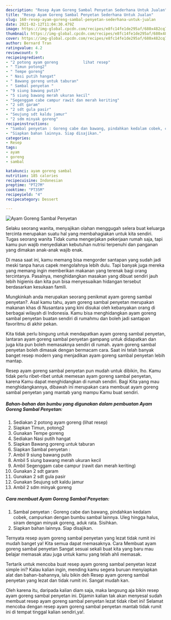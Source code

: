 ```yaml
---
description: "Resep Ayam Goreng Sambal Penyetan Sederhana Untuk Jualan"
title: "Resep Ayam Goreng Sambal Penyetan Sederhana Untuk Jualan"
slug: 160-resep-ayam-goreng-sambal-penyetan-sederhana-untuk-jualan
date: 2021-02-12T11:04:30.479Z
image: https://img-global.cpcdn.com/recipes/e8fc14fe1de295af/680x482cq70/ayam-goreng-sambal-penyetan-foto-resep-utama.jpg
thumbnail: https://img-global.cpcdn.com/recipes/e8fc14fe1de295af/680x482cq70/ayam-goreng-sambal-penyetan-foto-resep-utama.jpg
cover: https://img-global.cpcdn.com/recipes/e8fc14fe1de295af/680x482cq70/ayam-goreng-sambal-penyetan-foto-resep-utama.jpg
author: Bernard Tran
ratingvalue: 4.2
reviewcount: 9
recipeingredient:
- "2 potong ayam goreng           lihat resep"
- " Timun potong2"
- " Tempe goreng"
- " Nasi putih hangat"
- " Bawang goreng untuk taburan"
- " Sambal penyetan "
- "9 siung bawang putih"
- "5 siung bawang merah ukuran kecil"
- "Segenggam cabe campur rawit dan merah keriting"
- "2 sdt garam"
- "2 sdt gula pasir"
- "Seujung sdt kaldu jamur"
- "2 sdm minyak goreng"
recipeinstructions:
- "Sambal penyetan : Goreng cabe dan bawang, pindahkan kedalam cobek, campurkan dengan bumbu sambal lainnya. Uleg hingga halus, siram dengan minyak goreng, aduk rata. Sisihkan."
- "Siapkan bahan lainnya. Siap disajikan."
categories:
- Resep
tags:
- ayam
- goreng
- sambal

katakunci: ayam goreng sambal 
nutrition: 185 calories
recipecuisine: Indonesian
preptime: "PT27M"
cooktime: "PT35M"
recipeyield: "4"
recipecategory: Dessert

---
```



![Ayam Goreng Sambal Penyetan](https://img-global.cpcdn.com/recipes/e8fc14fe1de295af/680x482cq70/ayam-goreng-sambal-penyetan-foto-resep-utama.jpg)

Selaku seorang wanita, menyajikan olahan menggugah selera buat keluarga tercinta merupakan suatu hal yang membahagiakan untuk kita sendiri. Tugas seorang  wanita Tidak cuma mengerjakan pekerjaan rumah saja, tapi kamu pun wajib menyediakan kebutuhan nutrisi terpenuhi dan panganan yang dimakan anak-anak wajib enak.

Di masa  saat ini, kamu memang bisa mengorder santapan yang sudah jadi meski tanpa harus capek mengolahnya lebih dulu. Tapi banyak juga mereka yang memang ingin memberikan makanan yang terenak bagi orang tercintanya. Pasalnya, menghidangkan masakan yang dibuat sendiri jauh lebih higienis dan kita pun bisa menyesuaikan hidangan tersebut berdasarkan kesukaan famili. 



Mungkinkah anda merupakan seorang penikmat ayam goreng sambal penyetan?. Asal kamu tahu, ayam goreng sambal penyetan merupakan makanan khas di Nusantara yang kini disukai oleh kebanyakan orang di berbagai wilayah di Indonesia. Kamu bisa menghidangkan ayam goreng sambal penyetan buatan sendiri di rumahmu dan boleh jadi santapan favoritmu di akhir pekan.

Kita tidak perlu bingung untuk mendapatkan ayam goreng sambal penyetan, lantaran ayam goreng sambal penyetan gampang untuk didapatkan dan juga kita pun boleh memasaknya sendiri di rumah. ayam goreng sambal penyetan boleh dimasak dengan bermacam cara. Saat ini telah banyak banget resep modern yang menjadikan ayam goreng sambal penyetan lebih mantap.

Resep ayam goreng sambal penyetan pun mudah untuk dibikin, lho. Kamu tidak perlu ribet-ribet untuk memesan ayam goreng sambal penyetan, karena Kamu dapat menghidangkan di rumah sendiri. Bagi Kita yang mau menghidangkannya, dibawah ini merupakan cara membuat ayam goreng sambal penyetan yang mantab yang mampu Kamu buat sendiri.

<!--inarticleads1-->

##### Bahan-bahan dan bumbu yang digunakan dalam pembuatan Ayam Goreng Sambal Penyetan:

1. Sediakan 2 potong ayam goreng           (lihat resep)
1. Siapkan  Timun, potong2
1. Gunakan  Tempe goreng
1. Sediakan  Nasi putih hangat
1. Siapkan  Bawang goreng untuk taburan
1. Siapkan  Sambal penyetan :
1. Ambil 9 siung bawang putih
1. Ambil 5 siung bawang merah ukuran kecil
1. Ambil Segenggam cabe campur (rawit dan merah keriting)
1. Gunakan 2 sdt garam
1. Gunakan 2 sdt gula pasir
1. Gunakan Seujung sdt kaldu jamur
1. Ambil 2 sdm minyak goreng




<!--inarticleads2-->

##### Cara membuat Ayam Goreng Sambal Penyetan:

1. Sambal penyetan : Goreng cabe dan bawang, pindahkan kedalam cobek, campurkan dengan bumbu sambal lainnya. Uleg hingga halus, siram dengan minyak goreng, aduk rata. Sisihkan.
1. Siapkan bahan lainnya. Siap disajikan.




Ternyata resep ayam goreng sambal penyetan yang lezat tidak rumit ini mudah banget ya! Kita semua dapat memasaknya. Cara Membuat ayam goreng sambal penyetan Sangat sesuai sekali buat kita yang baru mau belajar memasak atau juga untuk kamu yang telah ahli memasak.

Tertarik untuk mencoba buat resep ayam goreng sambal penyetan lezat simple ini? Kalau kalian ingin, mending kamu segera buruan menyiapkan alat dan bahan-bahannya, lalu bikin deh Resep ayam goreng sambal penyetan yang lezat dan tidak rumit ini. Sangat mudah kan. 

Oleh karena itu, daripada kalian diam saja, maka langsung aja bikin resep ayam goreng sambal penyetan ini. Dijamin kalian tak akan menyesal sudah membuat resep ayam goreng sambal penyetan lezat tidak ribet ini! Selamat mencoba dengan resep ayam goreng sambal penyetan mantab tidak rumit ini di tempat tinggal kalian sendiri,ya!.

